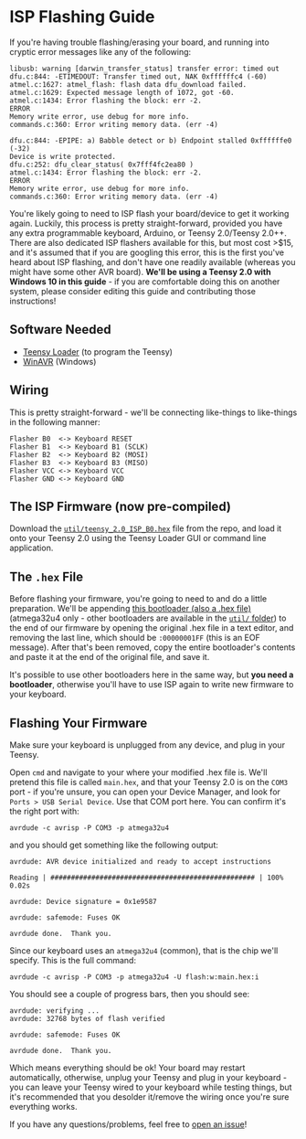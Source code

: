 # ISP Flashing Guide

If you're having trouble flashing/erasing your board, and running into cryptic error messages like any of the following:

    libusb: warning [darwin_transfer_status] transfer error: timed out
    dfu.c:844: -ETIMEDOUT: Transfer timed out, NAK 0xffffffc4 (-60)
    atmel.c:1627: atmel_flash: flash data dfu_download failed.
    atmel.c:1629: Expected message length of 1072, got -60.
    atmel.c:1434: Error flashing the block: err -2.
    ERROR
    Memory write error, use debug for more info.
    commands.c:360: Error writing memory data. (err -4)

    dfu.c:844: -EPIPE: a) Babble detect or b) Endpoint stalled 0xffffffe0 (-32)
    Device is write protected.
    dfu.c:252: dfu_clear_status( 0x7fff4fc2ea80 )
    atmel.c:1434: Error flashing the block: err -2.
    ERROR
    Memory write error, use debug for more info.
    commands.c:360: Error writing memory data. (err -4)

You're likely going to need to ISP flash your board/device to get it working again. Luckily, this process is pretty straight-forward, provided you have any extra programmable keyboard, Arduino, or Teensy 2.0/Teensy 2.0++. There are also dedicated ISP flashers available for this, but most cost >$15, and it's assumed that if you are googling this error, this is the first you've heard about ISP flashing, and don't have one readily available (whereas you might have some other AVR board). __We'll be using a Teensy 2.0 with Windows 10 in this guide__ - if you are comfortable doing this on another system, please consider editing this guide and contributing those instructions!   

## Software Needed

* [Teensy Loader](https://www.pjrc.com/teensy/loader.html) (to program the Teensy)
* [WinAVR](http://www.ladyada.net/learn/avr/setup-win.html) (Windows)

## Wiring

This is pretty straight-forward - we'll be connecting like-things to like-things in the following manner:

    Flasher B0  <-> Keyboard RESET
    Flasher B1  <-> Keyboard B1 (SCLK)
    Flasher B2  <-> Keyboard B2 (MOSI)
    Flasher B3  <-> Keyboard B3 (MISO)
    Flasher VCC <-> Keyboard VCC
    Flasher GND <-> Keyboard GND

## The ISP Firmware (now pre-compiled)

Download the [`util/teensy_2.0_ISP_B0.hex`](https://github.com/qmk/qmk_firmware/blob/master/util/teensy_2.0_ISP_B0.hex) file from the repo, and load it onto your Teensy 2.0 using the Teensy Loader GUI or command line application.

## The `.hex` File

Before flashing your firmware, you're going to need to and do a little preparation. We'll be appending [this bootloader (also a .hex file)](https://github.com/qmk/qmk_firmware/blob/master/util/bootloader_atmega32u4_1_0_0.hex) (atmega32u4 only - other bootloaders are available in the [`util/` folder](https://github.com/qmk/qmk_firmware/tree/master/util)) to the end of our firmware by opening the original .hex file in a text editor, and removing the last line, which should be `:00000001FF` (this is an EOF message). After that's been removed, copy the entire bootloader's contents and paste it at the end of the original file, and save it.

It's possible to use other bootloaders here in the same way, but __you need a bootloader__, otherwise you'll have to use ISP again to write new firmware to your keyboard.

## Flashing Your Firmware

Make sure your keyboard is unplugged from any device, and plug in your Teensy.

Open `cmd` and navigate to your where your modified .hex file is. We'll pretend this file is called `main.hex`, and that your Teensy 2.0 is on the `COM3` port - if you're unsure, you can open your Device Manager, and look for `Ports > USB Serial Device`. Use that COM port here. You can confirm it's the right port with:

    avrdude -c avrisp -P COM3 -p atmega32u4

and you should get something like the following output:

    avrdude: AVR device initialized and ready to accept instructions

    Reading | ################################################## | 100% 0.02s

    avrdude: Device signature = 0x1e9587

    avrdude: safemode: Fuses OK

    avrdude done.  Thank you.

Since our keyboard uses an `atmega32u4` (common), that is the chip we'll specify. This is the full command:

    avrdude -c avrisp -P COM3 -p atmega32u4 -U flash:w:main.hex:i

You should see a couple of progress bars, then you should see:

    avrdude: verifying ...
    avrdude: 32768 bytes of flash verified

    avrdude: safemode: Fuses OK

    avrdude done.  Thank you.

Which means everything should be ok! Your board may restart automatically, otherwise, unplug your Teensy and plug in your keyboard - you can leave your Teensy wired to your keyboard while testing things, but it's recommended that you desolder it/remove the wiring once you're sure everything works.

If you have any questions/problems, feel free to [open an issue](https://github.com/qmk/qmk_firmware/issues/new)!
